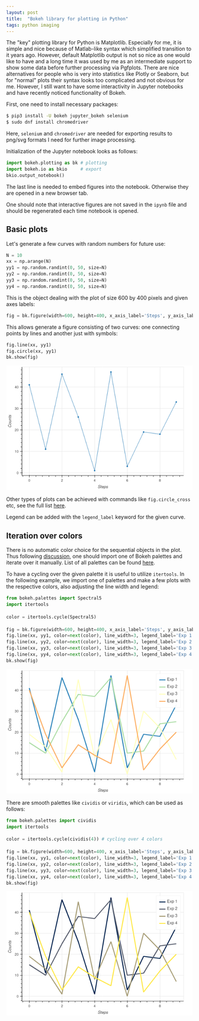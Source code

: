 ```yaml
---
layout: post
title:  "Bokeh library for plotting in Python"
tags: python imaging
---
```


The "key" plotting library for Python is Matplotlib. Especially for me, it is simple and nice because of Matlab-like syntax which simplified transition to it years ago. However, default Matplotlib output is not so nice as one would like to have and a long time it was used by me as an intermediate support to show some data before further processing via Pgfplots. There are nice alternatives for people who is very into statistics like Plotly or Seaborn, but for "normal" plots their syntax looks too complicated and not obvious for me. However, I still want to have some interactivity in Jupyter notebooks and have recently noticed functionality of Bokeh.

First, one need to install necessary packages:
```bash
$ pip3 install -U bokeh jupyter_bokeh selenium
$ sudo dnf install chromedriver
```
Here, `selenium` and `chromedriver` are needed for exporting results to png/svg formats I need for further image processing.

Initialization of the Jupyter notebook looks as follows:
```python
import bokeh.plotting as bk # plotting
import bokeh.io as bkio     # export
bkio.output_notebook()
```
The last line is needed to embed figures into the notebook. Otherwise they are opened in a new browser tab.

One should note that interactive figures are not saved in the `ipynb` file and should be regenerated each time notebook is opened.

## Basic plots
Let's generate a few curves with random numbers for future use:
```python
N = 10
xx = np.arange(N)
yy1 = np.random.randint(0, 50, size=N)
yy2 = np.random.randint(0, 50, size=N)
yy3 = np.random.randint(0, 50, size=N)
yy4 = np.random.randint(0, 50, size=N)
```

This is the object dealing with the plot of size 600 by 400 pixels and given axes labels:
```python
fig = bk.figure(width=600, height=400, x_axis_label='Steps', y_axis_label='Counts')
```
This allows generate a figure consisting of two curves: one connecting points by lines and another just with symbols:
```python
fig.line(xx, yy1)
fig.circle(xx, yy1)
bk.show(fig)
```
![](/assets/blg/figs-bokeh/plt1.png)

Other types of plots can be achieved with commands like `fig.circle_cross` etc, see the full list [here](https://docs.bokeh.org/en/latest/docs/reference/plotting/figure.html).

Legend can be added with the `legend_label` keyword for the given curve.

## Iteration over colors
There is no automatic color choice for the sequential objects in the plot. Thus following [discussion](https://stackoverflow.com/questions/39839409/when-plotting-with-bokeh-how-do-you-automatically-cycle-through-a-color-pallett), one should import one of Bokeh palettes and iterate over it manually. List of all palettes can be found [here](https://docs.bokeh.org/en/latest/docs/reference/palettes.html). 

To have a cycling over the given palette it is useful to utilize `itertools`. In the following example, we import one of palettes and make a few plots with the respective colors, also adjusting the line width and legend:
```python
from bokeh.palettes import Spectral5
import itertools 

color = itertools.cycle(Spectral5)

fig = bk.figure(width=600, height=400, x_axis_label='Steps', y_axis_label='Counts')
fig.line(xx, yy1, color=next(color), line_width=3, legend_label='Exp 1')
fig.line(xx, yy2, color=next(color), line_width=3, legend_label='Exp 2')
fig.line(xx, yy3, color=next(color), line_width=3, legend_label='Exp 3')
fig.line(xx, yy4, color=next(color), line_width=3, legend_label='Exp 4')
bk.show(fig)
```
![](/assets/blg/figs-bokeh/plt2.png)

There are smooth palettes like `cividis` or `viridis`, which can be used as follows:
```python
from bokeh.palettes import cividis
import itertools 

color = itertools.cycle(cividis(4)) # cycling over 4 colors

fig = bk.figure(width=600, height=400, x_axis_label='Steps', y_axis_label='Counts')
fig.line(xx, yy1, color=next(color), line_width=3, legend_label='Exp 1')
fig.line(xx, yy2, color=next(color), line_width=3, legend_label='Exp 2')
fig.line(xx, yy3, color=next(color), line_width=3, legend_label='Exp 3')
fig.line(xx, yy4, color=next(color), line_width=3, legend_label='Exp 4')
bk.show(fig)
```
![](/assets/blg/figs-bokeh/plt3.png)